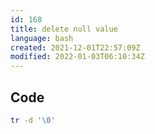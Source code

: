 ```yaml
---
id: 168
title: delete null value
language: bash
created: 2021-12-01T22:57:09Z
modified: 2022-01-03T06:10:34Z
---
```


## Code

```bash
tr -d '\0'
```

<!-- end -->


